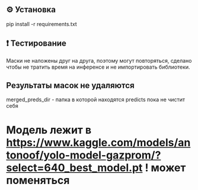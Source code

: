 ## ⚙️ Установка

pip install -r requirements.txt

## ❗ Тестирование

Маски не наложены друг на друга, поэтому могут повторяться, сделано чтобы не тратить время на инференсе и не импортировать библиотеки.

## Результаты масок не удаляются

merged_preds_dir - папка в которой находятся predicts пока не чистит себя

# Модель лежит в https://www.kaggle.com/models/antonoof/yolo-model-gazprom/?select=640_best_model.pt ! может поменяться